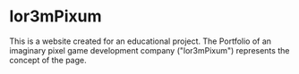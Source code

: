 # lor3mPixum
This is a website created for an educational project. The Portfolio of an imaginary pixel game development company ("lor3mPixum") represents the concept of the page.

